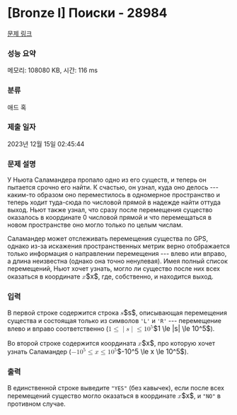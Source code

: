# [Bronze I] Поиски - 28984 

[문제 링크](https://www.acmicpc.net/problem/28984) 

### 성능 요약

메모리: 108080 KB, 시간: 116 ms

### 분류

애드 혹

### 제출 일자

2023년 12월 15일 02:45:44

### 문제 설명

<p>У Ньюта Саламандера пропало одно из его существ, и теперь он пытается срочно его найти. К счастью, он узнал, куда оно делось --- каким-то образом оно переместилось в одномерное пространство и теперь ходит туда-сюда по числовой прямой в надежде найти оттуда выход. Ньют также узнал, что сразу после перемещения существо оказалось в координате 0 числовой прямой и что перемещаться в новом пространстве оно могло только по целым числам.</p>

<p>Саламандер может отслеживать перемещения существа по GPS, однако из-за искажения пространственных метрик верно отображается только информация о направлении перемещения --- влево или вправо, а длина неизвестна (однако она точно ненулевая). Имея полный список перемещений, Ньют хочет узнать, могло ли существо после них всех оказаться в координате <mjx-container class="MathJax" jax="CHTML" style="font-size: 109%; position: relative;"><mjx-math class="MJX-TEX" aria-hidden="true"><mjx-mi class="mjx-i"><mjx-c class="mjx-c1D465 TEX-I"></mjx-c></mjx-mi></mjx-math><mjx-assistive-mml unselectable="on" display="inline"><math xmlns="http://www.w3.org/1998/Math/MathML"><mi>x</mi></math></mjx-assistive-mml><span aria-hidden="true" class="no-mathjax mjx-copytext">$x$</span></mjx-container>, где, собственно, и находится выход.</p>

### 입력 

 <p>В первой строке содержится строка <mjx-container class="MathJax" jax="CHTML" style="font-size: 109%; position: relative;"><mjx-math class="MJX-TEX" aria-hidden="true"><mjx-mi class="mjx-i"><mjx-c class="mjx-c1D460 TEX-I"></mjx-c></mjx-mi></mjx-math><mjx-assistive-mml unselectable="on" display="inline"><math xmlns="http://www.w3.org/1998/Math/MathML"><mi>s</mi></math></mjx-assistive-mml><span aria-hidden="true" class="no-mathjax mjx-copytext">$s$</span></mjx-container>, описывающая перемещения существа и состоящая только из символов <code>'L'</code> и <code>'R'</code> --- перемещение влево и вправо соответственно (<mjx-container class="MathJax" jax="CHTML" style="font-size: 109%; position: relative;"><mjx-math class="MJX-TEX" aria-hidden="true"><mjx-mn class="mjx-n"><mjx-c class="mjx-c31"></mjx-c></mjx-mn><mjx-mo class="mjx-n" space="4"><mjx-c class="mjx-c2264"></mjx-c></mjx-mo><mjx-texatom space="4" texclass="ORD"><mjx-mo class="mjx-n"><mjx-c class="mjx-c7C"></mjx-c></mjx-mo></mjx-texatom><mjx-mi class="mjx-i"><mjx-c class="mjx-c1D460 TEX-I"></mjx-c></mjx-mi><mjx-texatom texclass="ORD"><mjx-mo class="mjx-n"><mjx-c class="mjx-c7C"></mjx-c></mjx-mo></mjx-texatom><mjx-mo class="mjx-n" space="4"><mjx-c class="mjx-c2264"></mjx-c></mjx-mo><mjx-msup space="4"><mjx-mn class="mjx-n"><mjx-c class="mjx-c31"></mjx-c><mjx-c class="mjx-c30"></mjx-c></mjx-mn><mjx-script style="vertical-align: 0.393em;"><mjx-mn class="mjx-n" size="s"><mjx-c class="mjx-c35"></mjx-c></mjx-mn></mjx-script></mjx-msup></mjx-math><mjx-assistive-mml unselectable="on" display="inline"><math xmlns="http://www.w3.org/1998/Math/MathML"><mn>1</mn><mo>≤</mo><mrow data-mjx-texclass="ORD"><mo stretchy="false">|</mo></mrow><mi>s</mi><mrow data-mjx-texclass="ORD"><mo stretchy="false">|</mo></mrow><mo>≤</mo><msup><mn>10</mn><mn>5</mn></msup></math></mjx-assistive-mml><span aria-hidden="true" class="no-mathjax mjx-copytext">$1 \le |s| \le 10^5$</span></mjx-container>).</p>

<p>Во второй строке содержится координата <mjx-container class="MathJax" jax="CHTML" style="font-size: 109%; position: relative;"><mjx-math class="MJX-TEX" aria-hidden="true"><mjx-mi class="mjx-i"><mjx-c class="mjx-c1D465 TEX-I"></mjx-c></mjx-mi></mjx-math><mjx-assistive-mml unselectable="on" display="inline"><math xmlns="http://www.w3.org/1998/Math/MathML"><mi>x</mi></math></mjx-assistive-mml><span aria-hidden="true" class="no-mathjax mjx-copytext">$x$</span></mjx-container>, про которую хочет узнать Саламандер (<mjx-container class="MathJax" jax="CHTML" style="font-size: 109%; position: relative;"><mjx-math class="MJX-TEX" aria-hidden="true"><mjx-mo class="mjx-n"><mjx-c class="mjx-c2212"></mjx-c></mjx-mo><mjx-msup><mjx-mn class="mjx-n"><mjx-c class="mjx-c31"></mjx-c><mjx-c class="mjx-c30"></mjx-c></mjx-mn><mjx-script style="vertical-align: 0.393em;"><mjx-mn class="mjx-n" size="s"><mjx-c class="mjx-c35"></mjx-c></mjx-mn></mjx-script></mjx-msup><mjx-mo class="mjx-n" space="4"><mjx-c class="mjx-c2264"></mjx-c></mjx-mo><mjx-mi class="mjx-i" space="4"><mjx-c class="mjx-c1D465 TEX-I"></mjx-c></mjx-mi><mjx-mo class="mjx-n" space="4"><mjx-c class="mjx-c2264"></mjx-c></mjx-mo><mjx-msup space="4"><mjx-mn class="mjx-n"><mjx-c class="mjx-c31"></mjx-c><mjx-c class="mjx-c30"></mjx-c></mjx-mn><mjx-script style="vertical-align: 0.393em;"><mjx-mn class="mjx-n" size="s"><mjx-c class="mjx-c35"></mjx-c></mjx-mn></mjx-script></mjx-msup></mjx-math><mjx-assistive-mml unselectable="on" display="inline"><math xmlns="http://www.w3.org/1998/Math/MathML"><mo>−</mo><msup><mn>10</mn><mn>5</mn></msup><mo>≤</mo><mi>x</mi><mo>≤</mo><msup><mn>10</mn><mn>5</mn></msup></math></mjx-assistive-mml><span aria-hidden="true" class="no-mathjax mjx-copytext">$-10^5 \le x \le 10^5$</span></mjx-container>).</p>

### 출력 

 <p>В единственной строке выведите <code>"YES"</code> (без кавычек), если после всех перемещений существо могло оказаться в координате <mjx-container class="MathJax" jax="CHTML" style="font-size: 109%; position: relative;"><mjx-math class="MJX-TEX" aria-hidden="true"><mjx-mi class="mjx-i"><mjx-c class="mjx-c1D465 TEX-I"></mjx-c></mjx-mi></mjx-math><mjx-assistive-mml unselectable="on" display="inline"><math xmlns="http://www.w3.org/1998/Math/MathML"><mi>x</mi></math></mjx-assistive-mml><span aria-hidden="true" class="no-mathjax mjx-copytext">$x$</span></mjx-container>, и <code>"NO"</code> в противном случае.</p>

